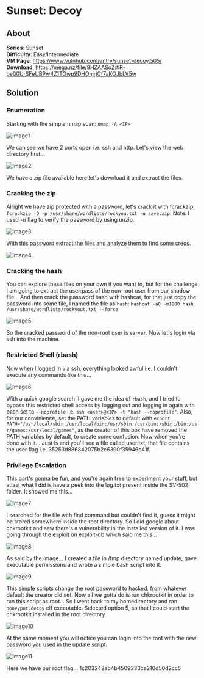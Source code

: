 # Sunset: Decoy
## About
__Series__: Sunset  
__Difficulty__: Easy/Intermediate  
__VM Page__: https://www.vulnhub.com/entry/sunset-decoy,505/  
__Download__: https://mega.nz/file/9HZAASoZ#lR-be00UrSFeUBPw4Z1TOwp9DHOnjrjCf7aKOJbLV5w  

## Solution

### Enumeration
Starting with the simple nmap scan: ```nmap -A <IP>```

![Image1](https://github.com/iParamjotSingh/WriteUps/blob/master/VulnHub/Sunset/Decoy/1.png)

We can see we have 2 ports open i.e. ssh and http. Let's view the web directory first...

![Image2](https://github.com/iParamjotSingh/WriteUps/blob/master/VulnHub/Sunset/Decoy/2.png)

We have a zip file available here let's download it and extract the files.

### Cracking the zip

Alright we have zip protected with a password, let's crack it with fcrackzip: ```fcrackzip -D -p /usr/share/wordlists/rockyou.txt -u save.zip```.  Note: I used -u flag to verify the password by using unzip.

![Image3](https://github.com/iParamjotSingh/WriteUps/blob/master/VulnHub/Sunset/Decoy/3.png)

With this password extract the files and analyze them to find some creds.

![Image4](https://github.com/iParamjotSingh/WriteUps/blob/master/VulnHub/Sunset/Decoy/4.png)

### Cracking the hash

You can explore these files on your own if you want to, but for the challenge I am going to extract the user:pass of the non-root user from our shadow file... And then crack the password hash with hashcat, for that just copy the password into some file, I named the file as ```hash```: ```hashcat -a0 -m1800 hash /usr/share/wordlists/rockyout.txt --force```

![Image5](https://github.com/iParamjotSingh/WriteUps/blob/master/VulnHub/Sunset/Decoy/5.png)

So the cracked password of the non-root user is ```server```. Now let's login via ssh into the machine.

### Restricted Shell (rbash)

Now when I logged in via ssh, everything looked awful i.e. I couldn't execute any commands like this... 

![Image6](https://github.com/iParamjotSingh/WriteUps/blob/master/VulnHub/Sunset/Decoy/6.png)

With a quick google search it gave me the idea of ```rbash```, and I tried to bypass this restricted shell access by logging out and logging in again with bash set to ```--noprofile``` i.e. ```ssh <user>@<IP> -t "bash --noprofile"```. Also, for our convinience, set the PATH variables to default with ```export PATH="/usr/local/sbin:/usr/local/bin:/usr/sbin:/usr/bin:/sbin:/bin:/usr/games:/usr/local/games"```, as the creator of this box have removed the PATH variables by default, to create some confusion. Now when you're done with it... Just ls and you'll see a file called user.txt, that file contains the user flag i.e. 35253d886842075b2c6390f35946e41f.

### Privilege Escalation
This part's gonna be fun, and you're again free to experiment your stuff, but atlast what I did is have a peek into the log.txt present inside the SV-502 folder. It showed me this...

![Image7](https://github.com/iParamjotSingh/WriteUps/blob/master/VulnHub/Sunset/Decoy/7.png)

I searched for the file with find command but couldn't find it, guess it might be stored somewhere inside the root directory. So I did google about chkrootkit and saw there's a vulnerability in the installed version of it. I was going through the exploit on exploit-db which said me this...

![Image8](https://github.com/iParamjotSingh/WriteUps/blob/master/VulnHub/Sunset/Decoy/8.png)

As said by the image... I created a file in /tmp directory named update, gave executable permissions and wrote a simple bash script into it.

![Image9](https://github.com/iParamjotSingh/WriteUps/blob/master/VulnHub/Sunset/Decoy/9.png)

This simple scripts change the root password to hacked, from whatever default the creator did set. Now all we gotta do is run chkrootkit in order to run this script as root... So I went back to my homedirectory and ran ```honeypot.decoy``` elf executable. Selected option 5, so that I could start the chkrootkit installed in the root directory.

![Image10](https://github.com/iParamjotSingh/WriteUps/blob/master/VulnHub/Sunset/Decoy/10.png)

At the same moment you will notice you can login into the root with the new password you used in the update script.

![Image11](https://github.com/iParamjotSingh/WriteUps/blob/master/VulnHub/Sunset/Decoy/11.png)

Here we have our root flag... 1c203242ab4b4509233ca210d50d2cc5
